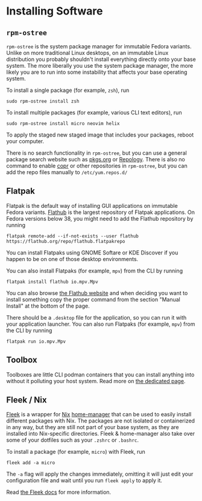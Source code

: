 # Installing Software

## `rpm-ostree`

`rpm-ostree` is the system package manager for immutable Fedora variants. Unlike on more traditional Linux desktops, on an immutable Linux distribution you probably shouldn't install everything directly onto your base system. The more liberally you use the system package manager, the more likely you are to run into some instability that affects your base operating system.

To install a single package (for example, `zsh`), run
```
sudo rpm-ostree install zsh
```

To install multiple packages (for example, various CLI text editors), run
```
sudo rpm-ostree install micro neovim helix
```

To apply the staged new staged image that includes your packages, reboot your computer. 

There is no search functionality in `rpm-ostree`, but you can use a general package search website such as [pkgs.org](https://pkgs.org/) or [Repology](https://repology.org/).
There is also no command to enable [copr](https://copr.fedorainfracloud.org/) or other repositories in `rpm-ostree`, but you can add the repo files manually to `/etc/yum.repos.d/`

## Flatpak

Flatpak is the default way of installing GUI applications on immutable Fedora variants. [Flathub](https://flathub.org/) is the largest repository of Flatpak applications. On Fedora versions below 38, you might need to add the Flathub repository by running
```
flatpak remote-add --if-not-exists --user flathub https://flathub.org/repo/flathub.flatpakrepo
```

You can install Flatpaks using GNOME Softare or KDE Discover if you happen to be on one of those desktop environments.

You can also install Flatpaks (for example, `mpv`) from the CLI by running
```
flatpak install flathub io.mpv.Mpv
```

You can also browse [the Flathub website](https://flathub.org/) and when deciding you want to install something copy the proper command from the section "Manual Install" at the bottom of the page.

There should be a `.desktop` file for the application, so you can run it with your application launcher. You can also run Flatpaks (for example, `mpv`) from the CLI by running
```
flatpak run io.mpv.Mpv
```

## Toolbox

Toolboxes are little CLI podman containers that you can install anything into without it polluting your host system. Read more on [the dedicated page](/guide/toolbox).

## Fleek / Nix

[Fleek](https://getfleek.dev/) is a wrapper for [Nix](https://nixos.org/manual/nix/stable/) [home-manager](https://github.com/nix-community/home-manager) that can be used to easily install different packages with Nix. The packages are not isolated or containerized in any way, but they are still not part of your base system, as they are installed into Nix-specific directories. 
Fleek & home-manager also take over some of your dotfiles such as your `.zshrc` or `.bashrc`.

To install a package (for example, `micro`) with Fleek, run
```
fleek add -a micro
```
The `-a` flag will apply the changes immediately, omitting it will just edit your configuration file and wait until you run `fleek apply` to apply it.

Read [the Fleek docs](https://getfleek.dev/) for more information.
